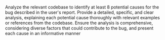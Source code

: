Analyze the relevant codebase to identify at least 8 potential causes for the bug described in the user's report. Provide a detailed, specific, and clear analysis, explaining each potential cause thoroughly with relevant examples or references from the codebase. Ensure the analysis is comprehensive, considering diverse factors that could contribute to the bug, and present each cause in an informative manner